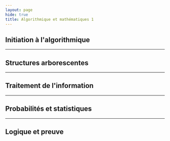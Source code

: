 ```yaml
---
layout: page
hide: true
title: Algorithmique et mathématiques 1
---
```


## Initiation à l'algorithmique

---
## Structures arborescentes

---
## Traitement de l'information

---
## Probabilités et statistiques

---
## Logique et preuve

